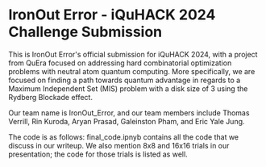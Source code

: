 # IronOut Error - iQuHACK 2024 Challenge Submission

This is IronOut Error's official submission for iQuHACK 2024, with a project from QuEra focused on addressing hard combinatorial optimization problems with neutral atom quantum computing. More specifically, we are focused on finding a path towards quantum advantage in regards to a Maximum Independent Set (MIS) problem with a disk size of 3 using the Rydberg Blockade effect. 

Our team name is IronOut_Error, and our team members include Thomas Verrill, Rin Kuroda, Aryan Prasad, Galeinston Pham, and Eric Yale Jung. 

The code is as follows: final_code.ipnyb contains all the code that we discuss in our writeup. We also mention 8x8 and 16x16 trials in our presentation; the code for those trials is listed as well. 

